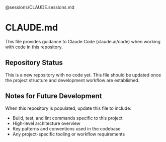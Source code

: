 
@sessions/CLAUDE.sessions.md

# CLAUDE.md

This file provides guidance to Claude Code (claude.ai/code) when working with code in this repository.

## Repository Status

This is a new repository with no code yet. This file should be updated once the project structure and development workflow are established.

## Notes for Future Development

When this repository is populated, update this file to include:
- Build, test, and lint commands specific to this project
- High-level architecture overview
- Key patterns and conventions used in the codebase
- Any project-specific tooling or workflow requirements
